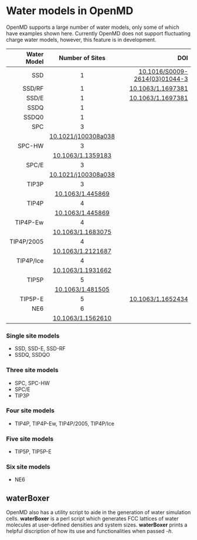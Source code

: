 # Water models in OpenMD

OpenMD supports a large number of water models, only some of which
have examples shown here. Currently OpenMD does not support
fluctuating charge water models, however, this feature is in
development.

| Water Model| Number of Sites | DOI  |
| ---------:|:-------------:|----:|
| SSD       | 1             |[10.1016/S0009-2614(03)01044-3](https://doi.org/10.1016/S0009-2614(03)01044-3) |
| SSD/RF    | 1             |[10.1063/1.1697381](https://doi.org/10.1063/1.1697381) |
| SSD/E     | 1             |[10.1063/1.1697381](https://doi.org/10.1063/1.1697381) |
| SSDQ      | 1             |
| SSDQ0     | 1             |
| SPC       | 3
| |[10.1021/j100308a038](https://doi.org/10.1021/j100308a038) |
| SPC-HW    | 3
| |[10.1063/1.1359183](https://doi.org/10.1063/1.1359183) |
| SPC/E     | 3
| |[10.1021/j100308a038](https://doi.org/10.1021/j100308a038) |
| TIP3P     | 3
| |[10.1063/1.445869](https://doi.org/10.1063/1.445869) |
| TIP4P     | 4
| |[10.1063/1.445869](https://doi.org/10.1063/1.445869) |
| TIP4P-Ew  | 4
| |[10.1063/1.1683075](https://doi.org/10.1063/1.1683075) |
| TIP4P/2005 | 4
| |[10.1063/1.2121687](https://doi.org/10.1063/1.2121687) |
| TIP4P/Ice | 4
| |[10.1063/1.1931662](https://doi.org/10.1063/1.1931662) |
| TIP5P     | 5
| |[10.1063/1.481505](https://doi.org/10.1063/1.481505) |
| TIP5P-E   | 5             |[10.1063/1.1652434](https://doi.org/10.1063/1.1652434) |
| NE6       | 6
| |[10.1063/1.1562610](https://doi.org/10.1063/1.1562610) |


### Single site models
+ SSD, SSD-E, SSD-RF
+ SSDQ, SSDQO

### Three site models
+ SPC, SPC-HW
+ SPC/E
+ TIP3P

### Four site models
+ TIP4P, TIP4P-Ew, TIP4P/2005, TIP4P/Ice

### Five site models
+ TIP5P, TIP5P-E

### Six site models
+ NE6

## waterBoxer

OpenMD also has a utility script to aide in the generation of water
simulation cells. **waterBoxer** is a perl script which generates FCC
lattices of water molecules at user-defined densities and system
sizes. **waterBoxer** prints a helpful discription of how its use and
functionalities when passed *-h*.
